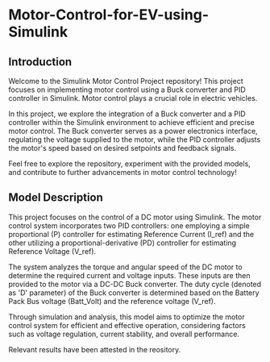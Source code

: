 # Motor-Control-for-EV-using-Simulink

## Introduction

Welcome to the Simulink Motor Control Project repository! This project focuses on implementing motor control using a Buck converter and PID controller in Simulink. Motor control plays a crucial role in electric vehicles.

In this project, we explore the integration of a Buck converter and a PID controller within the Simulink environment to achieve efficient and precise motor control. The Buck converter serves as a power electronics interface, regulating the voltage supplied to the motor, while the PID controller adjusts the motor's speed based on desired setpoints and feedback signals.

Feel free to explore the repository, experiment with the provided models, and contribute to further advancements in motor control technology!

## Model Description

This project focuses on the control of a DC motor using Simulink. The motor control system incorporates two PID controllers: one employing a simple proportional (P) controller for estimating Reference Current (I_ref) and the other utilizing a proportional-derivative (PD) controller for estimating Reference Voltage (V_ref).

The system analyzes the torque and angular speed of the DC motor to determine the required current and voltage inputs. These inputs are then provided to the motor via a DC-DC Buck converter. The duty cycle (denoted as 'D' parameter) of the Buck converter is determined based on the Battery Pack Bus voltage (Batt_Volt) and the reference voltage (V_ref).

Through simulation and analysis, this model aims to optimize the motor control system for efficient and effective operation, considering factors such as voltage regulation, current stability, and overall performance.

Relevant results have been attested in the reository.



